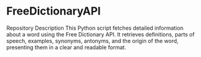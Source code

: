 # FreeDictionaryAPI
Repository Description This Python script fetches detailed information about a word using the Free Dictionary API. It retrieves definitions, parts of speech, examples, synonyms, antonyms, and the origin of the word, presenting them in a clear and readable format.
